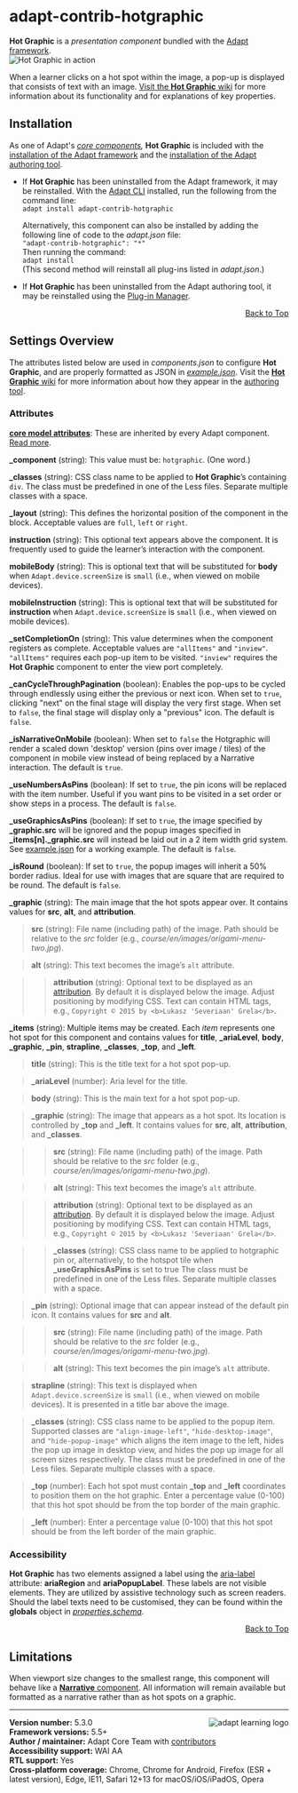 # adapt-contrib-hotgraphic  

**Hot Graphic** is a *presentation component* bundled with the [Adapt framework](https://github.com/adaptlearning/adapt_framework).  
<img src="https://github.com/adaptlearning/documentation/blob/master/04_wiki_assets/plug-ins/images/hotgraphic01.gif" alt="Hot Graphic in action">  

When a learner clicks on a hot spot within the image, a pop-up is displayed that consists of text with an image. [Visit the **Hot Graphic** wiki](https://github.com/adaptlearning/adapt-contrib-hotgraphic/wiki) for more information about its functionality and for explanations of key properties.

## Installation

As one of Adapt's *[core components](https://github.com/adaptlearning/adapt_framework/wiki/Core-Plug-ins-in-the-Adapt-Learning-Framework#components),* **Hot Graphic** is included with the [installation of the Adapt framework](https://github.com/adaptlearning/adapt_framework/wiki/Manual-installation-of-the-Adapt-framework#installation) and the [installation of the Adapt authoring tool](https://github.com/adaptlearning/adapt_authoring/wiki/Installing-Adapt-Origin).

* If **Hot Graphic** has been uninstalled from the Adapt framework, it may be reinstalled.
With the [Adapt CLI](https://github.com/adaptlearning/adapt-cli) installed, run the following from the command line:  
`adapt install adapt-contrib-hotgraphic`

    Alternatively, this component can also be installed by adding the following line of code to the *adapt.json* file:  
    `"adapt-contrib-hotgraphic": "*"`  
    Then running the command:  
    `adapt install`  
    (This second method will reinstall all plug-ins listed in *adapt.json*.)  

* If **Hot Graphic** has been uninstalled from the Adapt authoring tool, it may be reinstalled using the [Plug-in Manager](https://github.com/adaptlearning/adapt_authoring/wiki/Plugin-Manager).  
<div float align=right><a href="#top">Back to Top</a></div>

## Settings Overview

The attributes listed below are used in *components.json* to configure **Hot Graphic**, and are properly formatted as JSON in [*example.json*](https://github.com/adaptlearning/adapt-contrib-hotgraphic/blob/master/example.json). Visit the [**Hot Graphic** wiki](https://github.com/adaptlearning/adapt-contrib-hotgraphic/wiki) for more information about how they appear in the [authoring tool](https://github.com/adaptlearning/adapt_authoring/wiki).

### Attributes

[**core model attributes**](https://github.com/adaptlearning/adapt_framework/wiki/Core-model-attributes): These are inherited by every Adapt component. [Read more](https://github.com/adaptlearning/adapt_framework/wiki/Core-model-attributes).

**\_component** (string): This value must be: `hotgraphic`. (One word.)

**\_classes** (string): CSS class name to be applied to **Hot Graphic**’s containing `div`. The class must be predefined in one of the Less files. Separate multiple classes with a space.

**\_layout** (string): This defines the horizontal position of the component in the block. Acceptable values are `full`, `left` or `right`.  

**instruction** (string): This optional text appears above the component. It is frequently used to
guide the learner’s interaction with the component.  

**mobileBody** (string): This is optional text that will be substituted for **body** when `Adapt.device.screenSize` is `small` (i.e., when viewed on mobile devices).  

**mobileInstruction** (string): This is optional text that will be substituted for **instruction** when `Adapt.device.screenSize` is `small` (i.e., when viewed on mobile devices).  

**\_setCompletionOn** (string): This value determines when the component registers as complete. Acceptable values are `"allItems"` and `"inview"`. `"allItems"` requires each pop-up item to be visited. `"inview"` requires the **Hot Graphic** component to enter the view port completely.  

**\_canCycleThroughPagination** (boolean): Enables the pop-ups to be cycled through endlessly using either the previous or next icon. When set to `true`, clicking "next" on the final stage will display the very first stage. When set to `false`, the final stage will display only a "previous" icon. The default is `false`.  

**\_isNarrativeOnMobile** (boolean): When set to `false` the Hotgraphic will render a scaled down 'desktop' version (pins over image / tiles) of the component in mobile view instead of being replaced by a Narrative interaction. The default is `true`.

**\_useNumbersAsPins** (boolean): If set to `true`, the pin icons will be replaced with the item number. Useful if you want pins to be visited in a set order or show steps in a process. The default is `false`.

**\_useGraphicsAsPins** (boolean): If set to `true`, the image specified by **\_graphic.src** will be ignored and the popup images specified in **\_items[n].\_graphic.src** will instead be laid out in a 2 item width grid system. See [example.json](example.json#L77-L121) for a working example. The default is `false`.

**\_isRound** (boolean): If set to `true`, the popup images will inherit a 50% border radius. Ideal for use with images that are square that are required to be round. The default is `false`.

**\_graphic** (string): The main image that the hot spots appear over. It contains values for **src**, **alt**, and **attribution**.

>**src** (string): File name (including path) of the image. Path should be relative to the *src* folder (e.g., *course/en/images/origami-menu-two.jpg*).

>**alt** (string): This text becomes the image’s `alt` attribute.

>>**attribution** (string): Optional text to be displayed as an [attribution](https://wiki.creativecommons.org/Best_practices_for_attribution). By default it is displayed below the image. Adjust positioning by modifying CSS. Text can contain HTML tags, e.g., `Copyright © 2015 by <b>Lukasz 'Severiaan' Grela</b>`.  

**\_items** (string): Multiple items may be created. Each _item_ represents one hot spot for this component and contains values for **title**, **\_ariaLevel**, **body**, **\_graphic**, **\_pin**, **strapline**, **\_classes**, **\_top**, and **\_left**.

>**title** (string): This is the title text for a hot spot pop-up.

>**\_ariaLevel** (number): Aria level for the title.

>**body** (string): This is the main text for a hot spot pop-up.

>**\_graphic** (string): The image that appears as a hot spot. Its location is controlled by **\_top** and **\_left**. It contains values for **src**, **alt**, **attribution**, and **\_classes**.  

>>**src** (string): File name (including path) of the image. Path should be relative to the *src* folder (e.g., *course/en/images/origami-menu-two.jpg*).

>>**alt** (string): This text becomes the image’s `alt` attribute.   

>>**attribution** (string): Optional text to be displayed as an [attribution](https://wiki.creativecommons.org/Best_practices_for_attribution). By default it is displayed below the image. Adjust positioning by modifying CSS. Text can contain HTML tags, e.g., `Copyright © 2015 by <b>Lukasz 'Severiaan' Grela</b>`.

>>**\_classes** (string): CSS class name to be applied to hotgraphic pin or, alternatively, to the hotspot tile when **\_useGraphicsAsPins** is set to true The class must be predefined in one of the Less files. Separate multiple classes with a space.

>**\_pin** (string): Optional image that can appear instead of the default pin icon. It contains values for **src** and **alt**.

>>**src** (string): File name (including path) of the image. Path should be relative to the *src* folder (e.g., *course/en/images/origami-menu-two.jpg*).

>>**alt** (string): This text becomes the pin image’s `alt` attribute.

>**strapline** (string): This text is displayed when `Adapt.device.screenSize` is `small` (i.e., when viewed on mobile devices). It is presented in a title bar above the image.

>**\_classes** (string): CSS class name to be applied to the popup item. Supported classes are `"align-image-left"`, `"hide-desktop-image"`, and `"hide-popup-image"` which aligns the item image to the left, hides the pop up image in desktop view, and hides the pop up image for all screen sizes respectively. The class must be predefined in one of the Less files. Separate multiple classes with a space.

>**\_top** (number): Each hot spot must contain **\_top** and **\_left** coordinates to position them on the hot graphic. Enter a percentage value (0-100) that this hot spot should be from the top border of the main graphic.

>**\_left** (number): Enter a percentage value (0-100) that this hot spot should be from the left border of the main graphic.

### Accessibility
**Hot Graphic** has two elements assigned a label using the [aria-label](https://github.com/adaptlearning/adapt_framework/wiki/Aria-Labels) attribute: **ariaRegion** and **ariaPopupLabel**. These labels are not visible elements. They are utilized by assistive technology such as screen readers. Should the label texts need to be customised, they can be found within the **globals** object in [*properties.schema*](https://github.com/adaptlearning/adapt-contrib-hotgraphic/blob/master/properties.schema).   
<div float align=right><a href="#top">Back to Top</a></div>

## Limitations

When viewport size changes to the smallest range, this component will behave like a [**Narrative** component](https://github.com/adaptlearning/adapt-contrib-narrative). All information will remain available but formatted as a narrative rather than as hot spots on a graphic.

----------------------------
**Version number:**  5.3.0   <a href="https://community.adaptlearning.org/" target="_blank"><img src="https://github.com/adaptlearning/documentation/blob/master/04_wiki_assets/plug-ins/images/adapt-logo-mrgn-lft.jpg" alt="adapt learning logo" align="right"></a>  
**Framework versions:**  5.5+  
**Author / maintainer:** Adapt Core Team with [contributors](https://github.com/adaptlearning/adapt-contrib-hotgraphic/graphs/contributors)  
**Accessibility support:** WAI AA  
**RTL support:** Yes  
**Cross-platform coverage:** Chrome, Chrome for Android, Firefox (ESR + latest version), Edge, IE11, Safari 12+13 for macOS/iOS/iPadOS, Opera  

